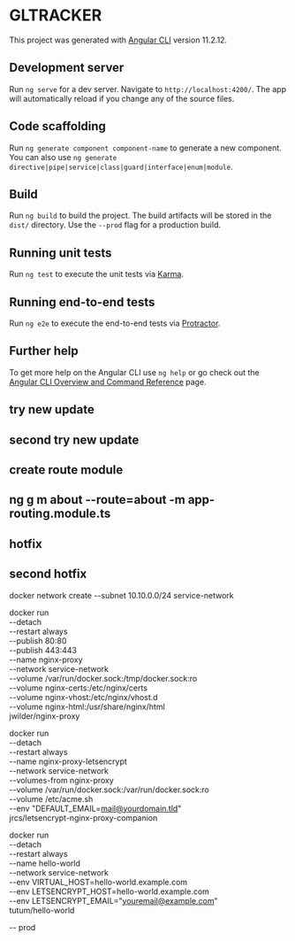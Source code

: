 # GLTRACKER

This project was generated with [Angular CLI](https://github.com/angular/angular-cli) version 11.2.12.

## Development server

Run `ng serve` for a dev server. Navigate to `http://localhost:4200/`. The app will automatically reload if you change any of the source files.

## Code scaffolding

Run `ng generate component component-name` to generate a new component. You can also use `ng generate directive|pipe|service|class|guard|interface|enum|module`.

## Build

Run `ng build` to build the project. The build artifacts will be stored in the `dist/` directory. Use the `--prod` flag for a production build.

## Running unit tests

Run `ng test` to execute the unit tests via [Karma](https://karma-runner.github.io).

## Running end-to-end tests

Run `ng e2e` to execute the end-to-end tests via [Protractor](http://www.protractortest.org/).

## Further help 

To get more help on the Angular CLI use `ng help` or go check out the [Angular CLI Overview and Command Reference](https://angular.io/cli) page.


## try new update
## second try new update

## create route module
## ng g m about --route=about -m app-routing.module.ts

## hotfix
## second hotfix
docker network create --subnet 10.10.0.0/24 service-network


docker run \
  --detach \
  --restart always \
  --publish 80:80 \
  --publish 443:443 \
  --name nginx-proxy \
  --network service-network \
  --volume /var/run/docker.sock:/tmp/docker.sock:ro \
  --volume nginx-certs:/etc/nginx/certs \
  --volume nginx-vhost:/etc/nginx/vhost.d \
  --volume nginx-html:/usr/share/nginx/html \
  jwilder/nginx-proxy



docker run \
  --detach \
  --restart always \
  --name nginx-proxy-letsencrypt \
  --network service-network \
  --volumes-from nginx-proxy \
  --volume /var/run/docker.sock:/var/run/docker.sock:ro \
  --volume /etc/acme.sh \
  --env "DEFAULT_EMAIL=mail@yourdomain.tld" \
  jrcs/letsencrypt-nginx-proxy-companion


docker run \
  --detach \
  --restart always \
  --name hello-world \
  --network service-network \
  --env VIRTUAL_HOST=hello-world.example.com \
  --env LETSENCRYPT_HOST=hello-world.example.com \
  --env LETSENCRYPT_EMAIL="youremail@example.com" \
  tutum/hello-world


  -- prod